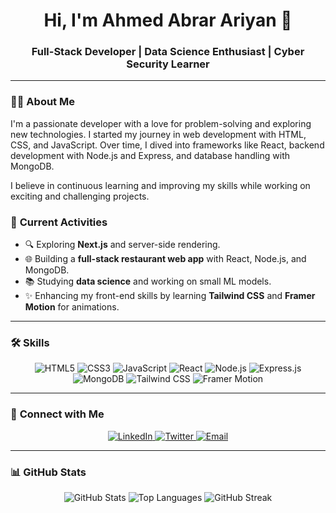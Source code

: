 <h1 align="center">Hi, I'm Ahmed Abrar Ariyan 👋</h1>
<h3 align="center">Full-Stack Developer | Data Science Enthusiast | Cyber Security Learner</h3>

---

### 👨‍💻 **About Me**
I'm a passionate developer with a love for problem-solving and exploring new technologies. I started my journey in web development with HTML, CSS, and JavaScript. Over time, I dived into frameworks like React, backend development with Node.js and Express, and database handling with MongoDB.

I believe in continuous learning and improving my skills while working on exciting and challenging projects.

### 🚀 **Current Activities**
- 🔍 Exploring **Next.js** and server-side rendering.
- 🌐 Building a **full-stack restaurant web app** with React, Node.js, and MongoDB.
- 📚 Studying **data science** and working on small ML models.
- ✨ Enhancing my front-end skills by learning **Tailwind CSS** and **Framer Motion** for animations.

---

### 🛠️ **Skills**
<p align="center">
  <img src="https://img.shields.io/badge/HTML5-E34F26?style=for-the-badge&logo=html5&logoColor=white" alt="HTML5" />
  <img src="https://img.shields.io/badge/CSS3-1572B6?style=for-the-badge&logo=css3&logoColor=white" alt="CSS3" />
  <img src="https://img.shields.io/badge/JavaScript-F7DF1E?style=for-the-badge&logo=javascript&logoColor=black" alt="JavaScript" />
  <img src="https://img.shields.io/badge/React-61DAFB?style=for-the-badge&logo=react&logoColor=black" alt="React" />
  <img src="https://img.shields.io/badge/Node.js-339933?style=for-the-badge&logo=node.js&logoColor=white" alt="Node.js" />
  <img src="https://img.shields.io/badge/Express.js-000000?style=for-the-badge&logo=express&logoColor=white" alt="Express.js" />
  <img src="https://img.shields.io/badge/MongoDB-47A248?style=for-the-badge&logo=mongodb&logoColor=white" alt="MongoDB" />
  <img src="https://img.shields.io/badge/Tailwind_CSS-38B2AC?style=for-the-badge&logo=tailwind-css&logoColor=white" alt="Tailwind CSS" />
  <img src="https://img.shields.io/badge/Framer_Motion-0055FF?style=for-the-badge&logo=framer&logoColor=white" alt="Framer Motion" />
</p>

---

### 🔗 **Connect with Me**
<p align="center">
  <a href="https://www.linkedin.com/in/ahmed-abrar-ariyan/" target="_blank">
    <img src="https://img.shields.io/badge/LinkedIn-0A66C2?style=for-the-badge&logo=linkedin&logoColor=white" alt="LinkedIn" />
  </a>
  <a href="https://x.com/AhmedAbrarAriy1/" target="_blank">
    <img src="https://img.shields.io/badge/Twitter-1DA1F2?style=for-the-badge&logo=twitter&logoColor=white" alt="Twitter" />
  </a>
  <a href="mailto:ahmedabrararyan16@gmail.com">
    <img src="https://img.shields.io/badge/Email-D14836?style=for-the-badge&logo=gmail&logoColor=white" alt="Email" />
  </a>
</p>

---

### 📊 **GitHub Stats**
<p align="center">
  <img src="https://github-readme-stats.vercel.app/api?username=itihash-oboshonno&show_icons=true&theme=radical" alt="GitHub Stats" />
  <img src="https://github-readme-stats.vercel.app/api/top-langs/?username=itihash-oboshonno&layout=compact&theme=radical" alt="Top Languages" />
  <img src="https://github-readme-streak-stats.herokuapp.com/?user=itihash-oboshonno&theme=radical" alt="GitHub Streak" />
</p>
